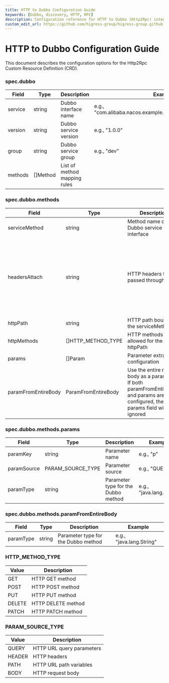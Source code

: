 ```yaml
---
title: HTTP to Dubbo Configuration Guide
keywords: [Dubbo, discovery, HTTP, RPC]
description: Configuration reference for HTTP to Dubbo (Http2Rpc) integration
custom_edit_url: https://github.com/higress-group/higress-group.github.io/blob/main/src/content/docs/latest/en/user/dubbo-http2rpc.md
---
```


# HTTP to Dubbo Configuration Guide

This document describes the configuration options for the Http2Rpc Custom Resource Definition (CRD).

### spec.dubbo
| Field         | Type        | Description              | Example             |
| ----------- | --------------------------- | ----------- | ----------- |
| service     | string    | Dubbo interface name | e.g., "com.alibaba.nacos.example.dubbo.service.DemoService" |
| version     | string   | Dubbo service version   | e.g., "1.0.0" |
| group       | string   | Dubbo service group   | e.g., "dev" |
| methods     | []Method | List of method mapping rules |  |

### spec.dubbo.methods
| Field         | Type        | Description              | Example             |
| ----------- | --------------------------- | ----------- | ----------- |
| serviceMethod | string | Method name of the Dubbo service interface | e.g., "sayName" |
| headersAttach | string | HTTP headers to be passed through | 1. Empty: No headers will be passed<br />2. "*": All headers will be passed<br />3. Comma-separated list of header keys: header-A,header-B,header-C |
| httpPath | string | HTTP path bound to the serviceMethod | e.g., "/dubbo/hello" |
| httpMethods | []HTTP_METHOD_TYPE | HTTP methods allowed for the httpPath | e.g., ["POST"] |
| params | []Param | Parameter extraction configuration | |
| paramFromEntireBody | ParamFromEntireBody | Use the entire request body as a parameter. If both paramFromEntireBody and params are configured, the params field will be ignored | |

### spec.dubbo.methods.params
| Field         | Type        | Description              | Example             |
| ----------- | --------------------------- | ----------- | ----------- |
| paramKey    | string | Parameter name | e.g., "p" |
| paramSource | PARAM_SOURCE_TYPE | Parameter source | e.g., "QUERY" |
| paramType   | string | Parameter type for the Dubbo method | e.g., "java.lang.String" |

### spec.dubbo.methods.paramFromEntireBody
| Field         | Type        | Description              | Example             |
| ----------- | --------------------------- | ----------- | ----------- |
| paramType   | string | Parameter type for the Dubbo method | e.g., "java.lang.String" |

### HTTP_METHOD_TYPE
| Value       | Description                 |
| ----------- | --------------------------- |
| GET         | HTTP GET method             |
| POST        | HTTP POST method            |
| PUT         | HTTP PUT method             |
| DELETE      | HTTP DELETE method          |
| PATCH       | HTTP PATCH method           |

### PARAM_SOURCE_TYPE
| Value       | Description                 |
| ----------- | --------------------------- |
| QUERY       | HTTP URL query parameters   |
| HEADER      | HTTP headers                |
| PATH        | HTTP URL path variables     |
| BODY        | HTTP request body           |
